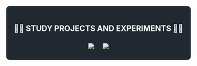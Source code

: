<div style="background-color: #212830; color: white; padding: 20px; border-radius: 10px;">
<h2 align="center">👨‍💻&nbsp;STUDY PROJECTS AND EXPERIMENTS&nbsp;👨‍💻</h2>
<div align="center">
    <a align="center" href="https://github.com/s-rb/wsdl_first_info_service" title="Wsdl-first info service">
    <img align="center" style="margin: 10px" src="https://github-readme-stats.vercel.app/api/pin/?username=s-rb&repo=wsdl_first_info_service&theme=react&border_color=61dafb&border_radius=10"></a>
    <a align="center" href="https://github.com/s-rb/WebService" title="Stepik WebService">
    <img align="center" style="margin: 10px" src="https://github-readme-stats.vercel.app/api/pin/?username=s-rb&repo=WebService&theme=react&border_color=61dafb&border_radius=10"></a>
</div>

</div>